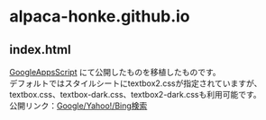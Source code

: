 # alpaca-honke.github.io  
## index.html  
[GoogleAppsScript](https://script.google.com/macros/s/AKfycbwWqsiOJEIj-DfRByZILn7Z3B0Cp0lxdr824AM-thRM5VQ84Hf9tyiJ28z_TAWcK_xMSw/exec) にて公開したものを移植したものです。  
デフォルトではスタイルシートにtextbox2.cssが指定されていますが、textbox.css、textbox-dark.css、textbox2-dark.cssも利用可能です。  
公開リンク：[Google/Yahoo!/Bing検索](https://alpaca-honke.github.io/)  
